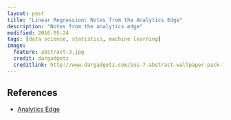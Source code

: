 ```yaml
---
layout: post
title: "Linear Regression: Notes from the Analytics Edge"
description: "Notes from the analytics edge"
modified: 2016-05-24
tags: [data science, statistics, machine learning]
image:
  feature: abstract-3.jpg
  credit: dargadgetz
  creditlink: http://www.dargadgetz.com/ios-7-abstract-wallpaper-pack-for-iphone-5-and-ipod-touch-retina/
---
```


## References

* [Analytics Edge]()